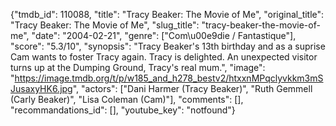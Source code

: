 {"tmdb_id": 110088, "title": "Tracy Beaker: The Movie of Me", "original_title": "Tracy Beaker: The Movie of Me", "slug_title": "tracy-beaker-the-movie-of-me", "date": "2004-02-21", "genre": ["Com\u00e9die / Fantastique"], "score": "5.3/10", "synopsis": "Tracy Beaker's 13th birthday and as a suprise Cam wants to foster Tracy again. Tracy is delighted. An unexpected visitor turns up at the Dumping Ground, Tracy's real mum.", "image": "https://image.tmdb.org/t/p/w185_and_h278_bestv2/htxxnMPqclyvkkm3mSJusaxyHK6.jpg", "actors": ["Dani Harmer (Tracy Beaker)", "Ruth Gemmell (Carly Beaker)", "Lisa Coleman (Cam)"], "comments": [], "recommandations_id": [], "youtube_key": "notfound"}
